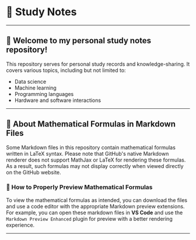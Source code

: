 # 📝 Study Notes

---
## 🩵 Welcome to my personal study notes repository! 
This repository serves for personal study records and knowledge-sharing. It covers various topics, including but not limited to:
- Data science
- Machine learning
- Programming languages
- Hardware and software interactions

---
## 📌 About Mathematical Formulas in Markdown Files

Some Markdown files in this repository contain mathematical formulas written in LaTeX syntax. 
Please note that GitHub's native Markdown renderer does not support MathJax or LaTeX for rendering these formulas. As a result, such formulas may not display correctly when viewed directly on the GitHub website.

### 🔎 How to Properly Preview Mathematical Formulas

To view the mathematical formulas as intended, you can download the files and use a code editor with the appropriate Markdown preview extensions. For example, you can open these markdown files in **VS Code** and use the `Markdown Preview Enhanced` plugin for preview with a better rendering experience.

---
